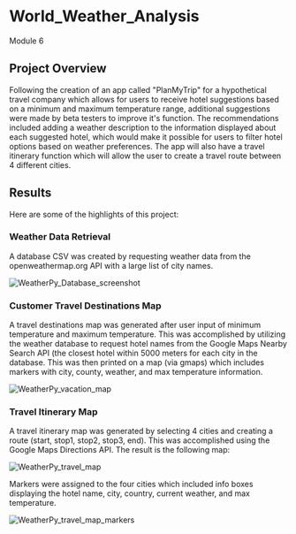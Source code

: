 # World_Weather_Analysis
Module 6
## Project Overview
Following the creation of an app called "PlanMyTrip" for a hypothetical travel company which allows for users to receive hotel suggestions based on a minimum and maximum temperature range, additional suggestions were made by beta testers to improve it's function. The recommendations included adding a weather description to the information displayed about each suggested hotel, which would make it possible for users to filter hotel options based on weather preferences. The app will also have a travel itinerary function which will allow the user to create a travel route between 4 different cities.

## Results
Here are some of the highlights of this project:

### Weather Data Retrieval
A database CSV was created by requesting weather data from the openweathermap.org API with a large list of city names.

![WeatherPy_Database_screenshot](https://user-images.githubusercontent.com/107309793/180910731-9bc1bd4b-9e21-4089-9b0b-36d06f021d7c.png)

### Customer Travel Destinations Map
A travel destinations map was generated after user input of minimum temperature and maximum temperature. This was accomplished by utilizing the weather database to request hotel names from the Google Maps Nearby Search API (the closest hotel within 5000 meters for each city in the database. This was then printed on a map (via gmaps) which includes markers with city, county, weather, and max temperature information.

![WeatherPy_vacation_map](https://user-images.githubusercontent.com/107309793/180909534-85eeffe6-ba1e-4636-b2ed-e7bef73b0860.png)

### Travel Itinerary Map
A travel itinerary map was generated by selecting 4 cities and creating a route (start, stop1, stop2, stop3, end). This was accomplished using the Google Maps Directions API. The result is the following map:

![WeatherPy_travel_map](https://user-images.githubusercontent.com/107309793/180910238-fd2075f8-7058-435e-8ca3-1cce56ea1961.png)

Markers were assigned to the four cities which included info boxes displaying the hotel name, city, country, current weather, and max temperature.

![WeatherPy_travel_map_markers](https://user-images.githubusercontent.com/107309793/180910382-722733cb-a56a-4cd0-921c-8f58ecd29069.png)
